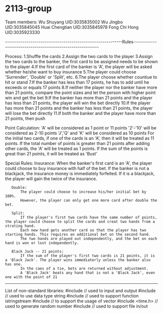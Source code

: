 # 2113-group

Team members:
Wu Shuyang UID:3035835002
Wu Jingbo UID:3035845045
Huai Chengtian UID:3035845978
Fong Chi Hong UID:3035923330

------------------------------------------------------------Rules------------------------------------------------------------

Process: 
           1.Shuffle the cards
           2.Assign the two cards to the player
           3.Assign the two cards to the banker, the first card to be assigned needs to be shown to the player
           4.If the first card of the banker is 'A', the player will be asked whether he/she want to buy insurance
           5.The player could choose 'Surrender', 'Double' or 'Split', etc.
           6.The player choose whether countiue to hit or stand
           7.If the banker has less than 17 points, he has to add until he exceeds or equals 17 points
           8.If neither the player nor the banker have more than 21 points, compare the point sizes and let the person with higher point win and get the bet
           9.If the banker has more than 21 points and the player has less than 21 points, the player will win the bet directly
           10.If the player has more than 21 points and the banker has less than 21 points, the player will lose the bet directly
           11.If both the banker and the player have more than 21 points, then push


Point Calculation: 
           'A' will be considered as 1 point or 11 points
           '2'-'10' will be considered as 2-10 points
           'J','Q' and 'K' will be considered as 10 points
           For the initial two cards, if one of the cards is an 'A', then it will be treated as 11 points. 
           If the total number of points is greater than 21 points after adding other cards, the 'A' will be treated as 1 points.
           If the sum of the points is great than 21 points, it will be treated as 'Bust'


Special Rules: 
       Insurance: 
           When the banker's first card is an 'A', the player could choose to buy insurance with half of the bet.
           If the banker is not a blackjack, the insurance money is immediately forfeited. If it is a blackjack, the player will gain the twice of the insurance.

       Double: 
           The player could choose to increase his/her initial bet by 100%.
           However, the player can only get one more card after double the bet.

       Split: 
           If the player's first two cards have the same number of points, the player could choose to split the cards and creat two hands from a strating hand.
           Each new hand gets another card so that the player has two starting hands. This requires an additional bet on the second hand.
           The two hands are played out independently, and the bet on each hand is won or lost independently.

       Black Jack -- 21 points: 
           If the sum of the player's first two cards is 21 points, it is a 'Black Jack'. The player wins immediaterly unless the banker also has one.
           In the caes of a tie, bets are returned without adjustment.
           A 'Black Jack' beats any hand that is not a 'Black Jack', even one with the point of 21

-----------------------------------------------------------------------------------------------------------------------------

List of non-standard libraries:
#include <iostream> // used to input and output 
#include <string> // used to use data type string
#include <sstream> // used to support function istringstream
#include <vector> // to support the usage of vector
#include <time.h> // used to generate random number
#include <fstream> // used to support file in/out

